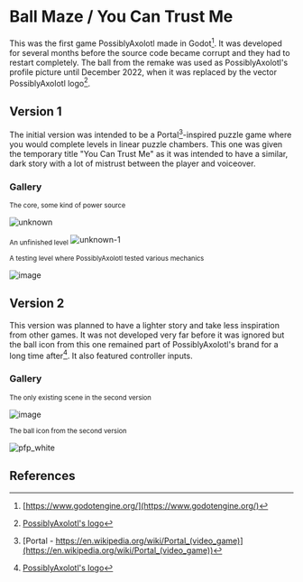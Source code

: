# Ball Maze / You Can Trust Me

This was the first game PossiblyAxolotl made in Godot[^1]. It was developed for several months before the source code became corrupt and they had to restart completely. The ball from the remake was used as PossiblyAxolotl's profile picture until December 2022, when it was replaced by the vector PossiblyAxolotl logo[^2].

## Version 1

The initial version was intended to be a Portal[^3]-inspired puzzle game where you would complete levels in linear puzzle chambers. This one was given the temporary title "You Can Trust Me" as it was intended to have a similar, dark story with a lot of mistrust between the player and voiceover.

### Gallery

<sub>The core, some kind of power source</sub>

![unknown](https://github.com/PossiblyAxolotl/PossiblyAxolotl-Wiki/assets/76883695/2e57008e-b43f-4fb7-afbe-915a6440f093)

<sub>An unfinished level</sub>
![unknown-1](https://github.com/PossiblyAxolotl/PossiblyAxolotl-Wiki/assets/76883695/ed597cb5-99c8-43db-98ec-5314af5797aa)

<sub>A testing level where PossiblyAxolotl tested various mechanics</sub>

![image](https://github.com/PossiblyAxolotl/PossiblyAxolotl-Wiki/assets/76883695/30c0da6b-e432-442f-839c-74d0c80cb763)

## Version 2

This version was planned to have a lighter story and take less inspiration from other games. It was not developed very far before it was ignored but the ball icon from this one remained part of PossiblyAxolotl's brand for a long time after[^2]. It also featured controller inputs.

### Gallery

<sub>The only existing scene in the second version</sub>

![image](https://github.com/PossiblyAxolotl/PossiblyAxolotl-Wiki/assets/76883695/d04829e2-fe30-4b83-ab0e-9365f201c2e8)

<sub>The ball icon from the second version</sub>

![pfp_white](https://github.com/PossiblyAxolotl/PossiblyAxolotl-Wiki/assets/76883695/3b466685-6724-4f06-94a7-96a591b74ec5)

## References

[^1]: [https://www.godotengine.org/](https://www.godotengine.org/)
[^2]: [PossiblyAxolotl's logo](/logo)
[^3]: [Portal - https://en.wikipedia.org/wiki/Portal_(video_game)](https://en.wikipedia.org/wiki/Portal_(video_game))
